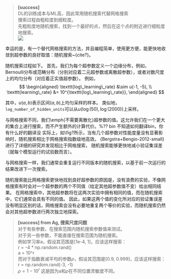 > **[success]**  
DL的训练成本与ML高，因此常用随机搜索代替网格搜索  
搜索过程由粗粒度到细粒度。  
先粗粒度地随机搜索，找到一个最好的点，然后在这个点的附近进行细粒度地搜索。  
![](/assets/Chapter11/1.png)  


幸运的是，有一个替代网格搜索的方法，并且编程简单，使用更方便，能更快地收敛到超参数的良好取值：随机搜索~{cite?}。
<!-- % 422 -->


随机搜索过程如下。
首先，我们为每个超参数定义一个边缘分布，例如，Bernoulli分布或范畴分布（分别对应着二元超参数或离散超参数），或者对数尺度上的均匀分布（对应着正实值超参数）。
例如，
$$
\begin{aligned}
	\texttt{log\_learning\_rate} &\sim u(-1, -5), \\
	\texttt{learning\_rate} &= 10^{\texttt{log\_learning\_rate}},
\end{aligned}
$$

其中，$u(a,b)$表示区间$(a,b)$上均匀采样的样本。
类似地，$\texttt{log\_number\_of\_hidden\_units}$可以从$u(\log(50), \log(2000))$上采样。
<!-- % 422 mid -->


与网格搜索不同，我们\emph{不需要离散化}超参数的值。这允许我们在一个更大的集合上进行搜索，而不产生额外的计算代价。%?? bin 不知道如何翻译bin，你有什么好的翻译没 
实际上，如\fig?所示，当有几个超参数对性能度量没有显著影响时，随机搜索相比于网格搜索指数级地高效。
{Bergstra+Bengio-2012-small}进行了详细的研究并发现相比于网格搜索， 随机搜索能够更快地减小验证集误差（就每个模型运行的试验数而言）。
<!-- % 422 end -->

与网格搜索一样，我们通常会重复运行不同版本的随机搜索，以基于前一次运行的结果改进下一次搜索。
<!-- % 422 end -->


随机搜索能比网格搜索更快地找到良好超参数的原因是，没有浪费的实验，不像网格搜索有时会对一个超参数的两个不同值（给定其他超参数值不变）给出相同结果。
在网格搜索中，其他超参数将在这两次实验中拥有相同的值，而在随机搜索中，它们通常会具有不同的值。
因此，如果这两个值的变化所对应的验证集误差没有明显区别的话，网格搜索会没有必要地重复两个等价的实验，而随机搜索仍然会对其他超参数进行两次独立地探索。 

> **[success] from Ag, 搜索尺度问题**  
对于有些参数，在搜索范围内随机搜索参数值来测试。  
对于另一些参数，不能直接在搜索范围为随机搜索。  
例如学习率a，假设其范围是[1e-4, 1]，应该这样搜索：  
r = -4 * np.random.rand()  
a = 10^r  
而对于指数衰减平均的参数$\rho$，假设其范围是[0.9, 0.999]，应该这样搜索：  
r = np.random.rand(-3, -1)    
$\rho = 1 - 10^r$
这是因为a和$\rho$在不同位置灵敏度不同。  